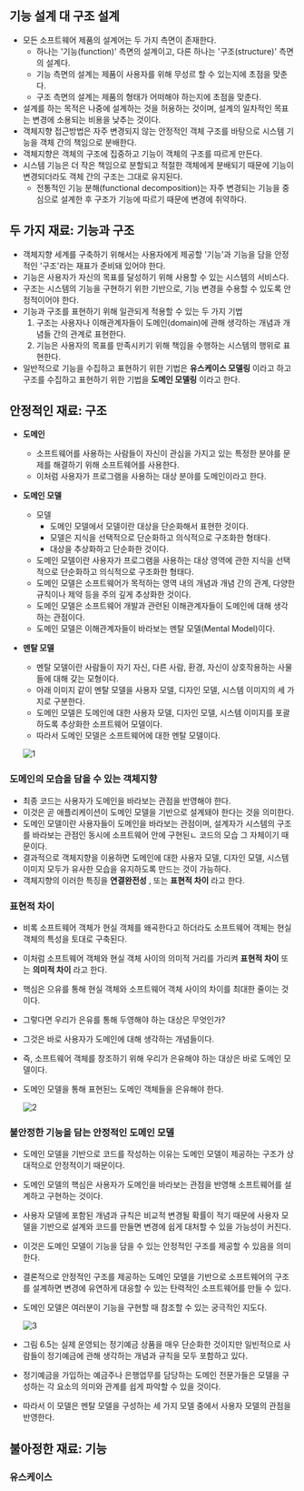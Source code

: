 ## 기능 설계 대 구조 설계

- 모든 소프트웨어 제품의 설계어는 두 가지 측면이 존재한다.
  - 하나는 '기능(function)' 측면의 설계이고, 다른 하나는 '구조(structure)' 측면의 설계다.
  - 기능 측면의 설계는 제품이 사용자를 위해 무성르 할 수 있는지에 초점을 맞춘다.
  - 구조 측면의 설계는 제품의 형태가 어떠해야 하는지에 초점을 맞춘다.
- 설계를 하는 목적은 나중에 설계하는 것을 허용하는 것이며, 설계의 일차적인 목표는 변경에 소용되는 비용을 낮추는 것이다.
- 객체지향 접근방법은 자주 변경되지 않는 안정적인 객체 구조를 바탕으로 시스템 기능을 객체 간의 책임으로 분배한다.
- 객체지향은 객체의 구조에 집중하고 기능이 객체의 구조를 따르게 만든다.
- 시스템 기능은 더 작은 책임으로 분할되고 적절한 객체에게 분배되기 때문에 기능이 변경되더라도 객체 간의 구조는 그대로 유지된다.
  - 전통적인 기능 분해(functional decomposition)는 자주 변경되는 기능을 중심으로 설계한 후 구조가 기능에 따르기 때문에 변경에 취약하다.

## 두 가지 재료: 기능과 구조

- 객체지향 세계를 구축하기 위해서는 사용자에게 제공할 '기능'과 기능을 담을 안정적인 '구조'라는 재표가 준비돼 있어야 한다.
- 기능은 사용자가 자신의 목표를 달성하기 위해 사용할 수 있는 시스템의 서비스다.
- 구조는 시스템의 기능을 구현하기 위한 기반으로, 기능 변경을 수용할 수 있도록 안정적이어야 한다.
- 기능과 구조를 표현하기 위해 일관되게 적용할 수 있는 두 가지 기법
  1. 구조는 사용자나 이해관계자들이 도메인(domain)에 관해 생각하는 개념과 개념들 간의 관계로 표현한다.
  2. 기능은 사용자의 목표를 만족시키기 위해 책임을 수행하는 시스템의 행위로 표현한다.
- 일반적으로 기능을 수집하고 표현하기 위한 기법은 **유스케이스 모델링** 이라고 하고 구조를 수집하고 표현하기 위한 기법을 **도메인 모델링** 이라고 한다.

## 안정적인 재료: 구조

- **도메인**
  - 소프트웨어를 사용하는 사람들이 자신이 관심을 가지고 있는 특정한 분야를 문제를 해결하기 위해 소프트웨어를 사용한다.
  - 이처럼 사용자가 프로그램을 사용하는 대상 분야를 도메인이라고 한다.
- **도메인 모델**
  - 모델
    - 도메인 모델에서 모델이란 대상을 단순화해서 표현한 것이다.
    - 모델은 지식을 선택적으로 단순화하고 의식적으로 구조화한 형태다.
    - 대상을 추상화하고 단순화한 것이다.
  - 도메인 모델이란 사용자가 프로그램을 사용하는 대상 영역에 관한 지식을 선택적으로 단순화하고 의식적으로 구조화한 형태다.
  - 도메인 모델은 소프트웨어가 목적하는 영역 내의 개념과 개념 간의 관계, 다양한 규칙이나 제약 등을 주의 깊게 추상화한 것이다.
  - 도메인 모델은 소프트웨어 개발과 관련된 이해관계자들이 도메인에 대해 생각하는 관점이다.
  - 도메인 모델은 이해관계자들이 바라보는 멘탈 모델(Mental Model)이다.
- **멘탈 모델**
  - 멘탈 모델이란 사람들이 자기 자신, 다른 사람, 환경, 자신이 상호작용하는 사물들에 대해 갖는 모형이다.
  - 아래 이미지 같이 멘탈 모델을 사용자 모델, 디자인 모델, 시스템 이미지의 세 가지로 구분한다.
  - 도메인 모델은 도메인에 대한 사용자 모델, 디자인 모델, 시스템 이미지를 포괄하도록 추상화한 소프트웨어 모델이다.
  - 따라서 도메인 모델은 소프트웨어에 대한 멘탈 모델이다.

  ![1](https://github.com/cyb9701/more-deeper/assets/59527787/cc1950ea-1bca-41f9-a20c-07828932e053)

### 도메인의 모습을 담을 수 있는 객체지향

- 최종 코드는 사용자가 도메인을 바라보는 관점을 반영해야 한다.
- 이것은 곧 애플리케이션이 도메인 모델을 기반으로 설계돼야 한다는 것을 의미한다.
- 도메인 모델이란 사용자들이 도메인을 바라보는 관점이며, 설계자가 시스템의 구조를 바라보는 관점인 동시에 소프트웨어 안에 구현된ㄴ 코드의 모습 그 자체이기 때문이다.
- 결과적으로 객체지향을 이용하면 도메인에 대한 사용자 모델, 디자인 모델, 시스템 이미지 모두가 유사한 모습을 유지하도록 만드는 것이 가능하다.
- 객체지향의 이러한 특징을 **연결완전성** , 또는 **표현적 차이** 라고 한다.

### 표현적 차이

- 비록 소프트웨어 객체가 현실 객체를 왜곡한다고 하더라도 소프트웨어 객체는 현실 객체의 특성을 토대로 구축된다.
- 이처럼 소프트웨어 객체와 현실 객체 사이의 의미적 거리를 가리켜 **표현적 차이** 또는 **의미적 차이** 라고 한다.
- 핵심은 으유를 통해 현실 객체와 소프트웨어 객체 사이의 차이를 최대한 줄이는 것이다.
- 그렇다면 우리가 은유를 통해 두영해야 하는 대상은 무엇인가?
- 그것은 바로 사용자가 도메인에 대해 생각하는 개념들이다.
- 즉, 소프트웨어 객체를 창조하기 위해 우리가 은유해야 하는 대상은 바로 도메인 모델이다.
- 도메인 모델을 통해 표현된느 도메인 객체들을 은유해야 한다.

  ![2](https://github.com/cyb9701/more-deeper/assets/59527787/b656c2e0-6627-495c-a0d1-9e7a570ea132)

### 불안정한 기능을 담는 안정적인 도메인 모델

- 도메인 모델을 기반으로 코드를 작성하는 이유는 도메인 모델이 제공하는 구조가 상대적으로 안정적이기 때문이다.
- 도메인 모델의 핵심은 사용자가 도메인을 바라보는 관점을 반영해 소프트웨어를 설계하고 구현하는 것이다.
- 사용자 모델에 포함된 개념과 규칙은 비교적 변경될 확률이 적기 때문에 사용자 모델을 기반으로 설계와 코드를 만들면 변경에 쉽게 대처할 수 있을 가능성이 커진다.
- 이것은 도메인 모델이 기능을 담을 수 있는 안정적인 구조를 제공할 수 있음을 의미한다.
- 결론적으로 안정적인 구조를 제공하는 도메인 모델을 기반으로 소프트웨어의 구조를 설계하면 변경에 유연하게 대응할 수 있는 탄력적인 소프트웨어를 만들 수 있다.
- 도메인 모델은 여러분이 기능을 구현할 때 참조할 수 있는 궁극적인 지도다.

  ![3](https://github.com/cyb9701/more-deeper/assets/59527787/892da05f-93bf-47ab-808b-e79902b1ae10)

- 그림 6.5는 실제 운영되는 정기예금 상품을 매우 단순화한 것이지만 일빈적으로 사람들이 정기예금에 관해 생각하는 개념과 규칙을 모두 포함하고 있다.
- 정기예금을 가입하는 예금주나 은행업무를 담당하는 도메인 전문가들은 모델을 구성하는 각 요소의 의미와 관계를 쉽게 파악할 수 있을 것이다.
- 따라서 이 모델은 멘탈 모델을 구성하는 세 가지 모델 중에서 사용자 모델의 관점을 반영한다.

## 불아정한 재료: 기능

### 유스케이스
